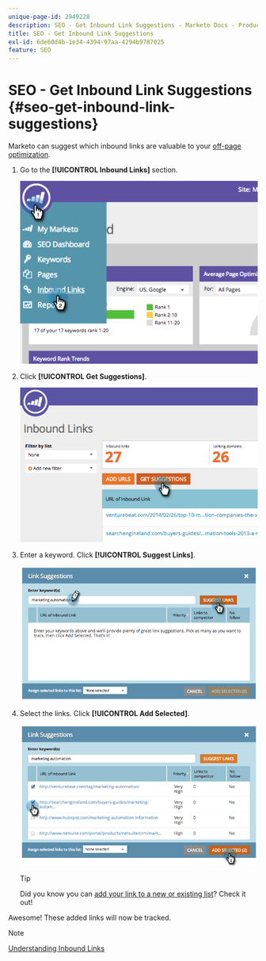 ```yaml
---
unique-page-id: 2949228
description: SEO - Get Inbound Link Suggestions - Marketo Docs - Product Documentation
title: SEO - Get Inbound Link Suggestions
exl-id: 6de60d4b-1e34-4394-97aa-4294b9787025
feature: SEO
---
```

# SEO - Get Inbound Link Suggestions {#seo-get-inbound-link-suggestions}

Marketo can suggest which inbound links are valuable to your [off-page optimization](/help/marketo/product-docs/additional-apps/seo/understanding-seo/understanding-search-engine-optimization.md).

1. Go to the **[!UICONTROL Inbound Links]** section.

   ![](assets/image2014-9-18-13-3a20-3a44.png)

1. Click **[!UICONTROL Get Suggestions]**.  

   ![](assets/image2014-9-18-13-3a21-3a8.png)

1. Enter a keyword. Click **[!UICONTROL Suggest Links]**.

   ![](assets/image2014-9-18-13-3a21-3a31.png)

1. Select the links. Click **[!UICONTROL Add Selected]**.

   ![](assets/image2014-9-18-13-3a21-3a40.png)

   >[!TIP]
   >
   >Did you know you can  [add your link to a new or existing list](/help/marketo/product-docs/additional-apps/seo/inbound-links/seo-add-remove-an-inbound-link-url-from-a-list.md)? Check it out!

Awesome! These added links will now be tracked.

   >[!NOTE]
   >
   >[Understanding Inbound Links](/help/marketo/product-docs/additional-apps/seo/inbound-links/seo-understanding-inbound-links.md)
